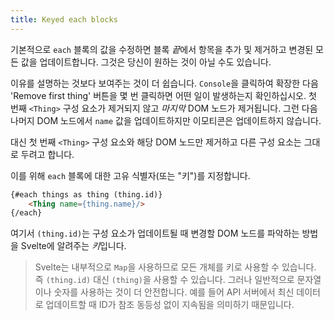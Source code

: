 ```yaml
---
title: Keyed each blocks
---
```


기본적으로 `each` 블록의 값을 수정하면 블록 *끝*에서 항목을 추가 및 제거하고 변경된 모든 값을 업데이트합니다. 그것은 당신이 원하는 것이 아닐 수도 있습니다.

이유를 설명하는 것보다 보여주는 것이 더 쉽습니다. `Console`을 클릭하여 확장한 다음 'Remove first thing' 버튼을 몇 번 클릭하면 어떤 일이 발생하는지 확인하십시오. 첫 번째 `<Thing>` 구성 요소가 제거되지 않고 *마지막* DOM 노드가 제거됩니다. 그런 다음 나머지 DOM 노드에서 `name` 값을 업데이트하지만 이모티콘은 업데이트하지 않습니다.

대신 첫 번째 `<Thing>` 구성 요소와 해당 DOM 노드만 제거하고 다른 구성 요소는 그대로 두려고 합니다.

이를 위해 `each` 블록에 대한 고유 식별자(또는 "키")를 지정합니다.

```html
{#each things as thing (thing.id)}
	<Thing name={thing.name}/>
{/each}
```

여기서 `(thing.id)`는 구성 요소가 업데이트될 때 변경할 DOM 노드를 파악하는 방법을 Svelte에 알려주는 *키*입니다.

> Svelte는 내부적으로 `Map`을 사용하므로 모든 개체를 키로 사용할 수 있습니다. 즉 `(thing.id)` 대신 `(thing)`을 사용할 수 있습니다. 그러나 일반적으로 문자열이나 숫자를 사용하는 것이 더 안전합니다. 예를 들어 API 서버에서 최신 데이터로 업데이트할 때 ID가 참조 동등성 없이 지속됨을 의미하기 때문입니다.
